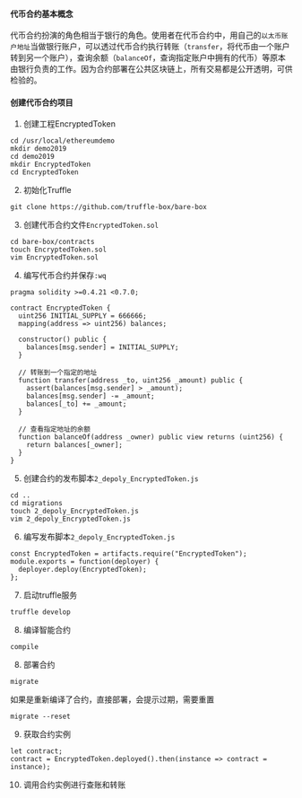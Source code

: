#### 代币合约基本概念
代币合约扮演的角色相当于银行的角色。使用者在代币合约中，用自己的`以太币账户地址`当做银行账户，可以透过代币合约执行转账（`transfer`，将代币由一个账户转到另一个账户），查询余额（`balanceOf`，查询指定账户中拥有的代币）等原本由银行负责的工作。因为合约部署在公共区块链上，所有交易都是公开透明，可供检验的。

#### 创建代币合约项目
1. 创建工程EncryptedToken
```
cd /usr/local/ethereumdemo
mkdir demo2019
cd demo2019
mkdir EncryptedToken
cd EncryptedToken
```
2. 初始化Truffle
```
git clone https://github.com/truffle-box/bare-box
```
3. 创建代币合约文件`EncryptedToken.sol`
```
cd bare-box/contracts
touch EncryptedToken.sol
vim EncryptedToken.sol
```
4. 编写代币合约并保存`:wq`

```
pragma solidity >=0.4.21 <0.7.0;

contract EncryptedToken {
  uint256 INITIAL_SUPPLY = 666666;
  mapping(address => uint256) balances;

  constructor() public {
    balances[msg.sender] = INITIAL_SUPPLY;
  }

  // 转账到一个指定的地址
  function transfer(address _to, uint256 _amount) public {
    assert(balances[msg.sender] > _amount);
    balances[msg.sender] -= _amount;
    balances[_to] += _amount;
  }

  // 查看指定地址的余额
  function balanceOf(address _owner) public view returns (uint256) {
    return balances[_owner];
  }
}  
```

5. 创建合约的发布脚本`2_depoly_EncryptedToken.js`
```
cd ..
cd migrations
touch 2_depoly_EncryptedToken.js
vim 2_depoly_EncryptedToken.js
```
6. 编写发布脚本`2_depoly_EncryptedToken.js`
```
const EncryptedToken = artifacts.require("EncryptedToken");
module.exports = function(deployer) {
  deployer.deploy(EncryptedToken);
};
```

7. 启动truffle服务
```
truffle develop
```
8. 编译智能合约
```
compile
```
8. 部署合约
```
migrate
```
如果是重新编译了合约，直接部署，会提示过期，需要重置
```
migrate --reset
```
9. 获取合约实例
```
let contract;
contract = EncryptedToken.deployed().then(instance => contract = instance);
```
10. 调用合约实例进行查账和转账
